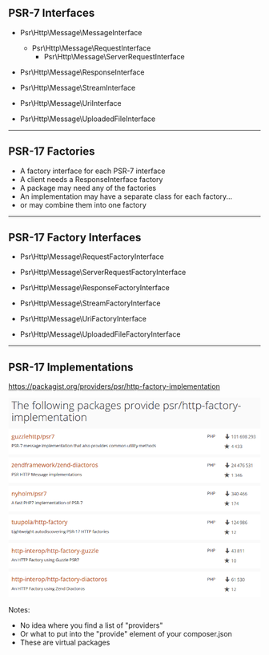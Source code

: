 ## PSR-7 Interfaces

* Psr\Http\Message\MessageInterface
  * Psr\Http\Message\RequestInterface
    * Psr\Http\Message\ServerRequestInterface
* Psr\Http\Message\ResponseInterface

* Psr\Http\Message\StreamInterface
* Psr\Http\Message\UriInterface
* Psr\Http\Message\UploadedFileInterface

---

## PSR-17 Factories

* A factory interface for each PSR-7 interface <!-- .element: class="fragment" -->
* A client needs a ResponseInterface factory <!-- .element: class="fragment" -->
* A package may need any of the factories <!-- .element: class="fragment" -->
* An implementation may have a separate class for each factory... <!-- .element: class="fragment" -->
* or may combine them into one factory <!-- .element: class="fragment" -->

---

## PSR-17 Factory Interfaces

* Psr\Http\Message\RequestFactoryInterface
* Psr\Http\Message\ServerRequestFactoryInterface
* Psr\Http\Message\ResponseFactoryInterface

* Psr\Http\Message\StreamFactoryInterface
* Psr\Http\Message\UriFactoryInterface
* Psr\Http\Message\UploadedFileFactoryInterface

---

## PSR-17 Implementations

https://packagist.org/providers/psr/http-factory-implementation <!-- .element: style="background-color: black" -->

![](slides/images/http-factory-implementations.png)

Notes:

* No idea where you find a list of "providers"
* Or what to put into the "provide" element of your composer.json
* These are virtual packages
